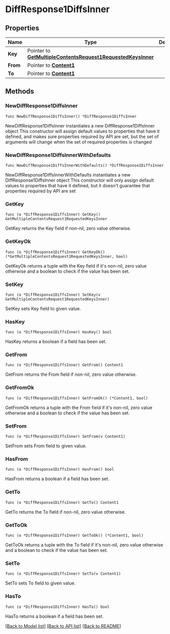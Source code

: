# DiffResponse1DiffsInner

## Properties

Name | Type | Description | Notes
------------ | ------------- | ------------- | -------------
**Key** | Pointer to [**GetMultipleContentsRequest1RequestedKeysInner**](GetMultipleContentsRequest1RequestedKeysInner.md) |  | [optional] 
**From** | Pointer to [**Content1**](Content1.md) |  | [optional] 
**To** | Pointer to [**Content1**](Content1.md) |  | [optional] 

## Methods

### NewDiffResponse1DiffsInner

`func NewDiffResponse1DiffsInner() *DiffResponse1DiffsInner`

NewDiffResponse1DiffsInner instantiates a new DiffResponse1DiffsInner object
This constructor will assign default values to properties that have it defined,
and makes sure properties required by API are set, but the set of arguments
will change when the set of required properties is changed

### NewDiffResponse1DiffsInnerWithDefaults

`func NewDiffResponse1DiffsInnerWithDefaults() *DiffResponse1DiffsInner`

NewDiffResponse1DiffsInnerWithDefaults instantiates a new DiffResponse1DiffsInner object
This constructor will only assign default values to properties that have it defined,
but it doesn't guarantee that properties required by API are set

### GetKey

`func (o *DiffResponse1DiffsInner) GetKey() GetMultipleContentsRequest1RequestedKeysInner`

GetKey returns the Key field if non-nil, zero value otherwise.

### GetKeyOk

`func (o *DiffResponse1DiffsInner) GetKeyOk() (*GetMultipleContentsRequest1RequestedKeysInner, bool)`

GetKeyOk returns a tuple with the Key field if it's non-nil, zero value otherwise
and a boolean to check if the value has been set.

### SetKey

`func (o *DiffResponse1DiffsInner) SetKey(v GetMultipleContentsRequest1RequestedKeysInner)`

SetKey sets Key field to given value.

### HasKey

`func (o *DiffResponse1DiffsInner) HasKey() bool`

HasKey returns a boolean if a field has been set.

### GetFrom

`func (o *DiffResponse1DiffsInner) GetFrom() Content1`

GetFrom returns the From field if non-nil, zero value otherwise.

### GetFromOk

`func (o *DiffResponse1DiffsInner) GetFromOk() (*Content1, bool)`

GetFromOk returns a tuple with the From field if it's non-nil, zero value otherwise
and a boolean to check if the value has been set.

### SetFrom

`func (o *DiffResponse1DiffsInner) SetFrom(v Content1)`

SetFrom sets From field to given value.

### HasFrom

`func (o *DiffResponse1DiffsInner) HasFrom() bool`

HasFrom returns a boolean if a field has been set.

### GetTo

`func (o *DiffResponse1DiffsInner) GetTo() Content1`

GetTo returns the To field if non-nil, zero value otherwise.

### GetToOk

`func (o *DiffResponse1DiffsInner) GetToOk() (*Content1, bool)`

GetToOk returns a tuple with the To field if it's non-nil, zero value otherwise
and a boolean to check if the value has been set.

### SetTo

`func (o *DiffResponse1DiffsInner) SetTo(v Content1)`

SetTo sets To field to given value.

### HasTo

`func (o *DiffResponse1DiffsInner) HasTo() bool`

HasTo returns a boolean if a field has been set.


[[Back to Model list]](../README.md#documentation-for-models) [[Back to API list]](../README.md#documentation-for-api-endpoints) [[Back to README]](../README.md)


